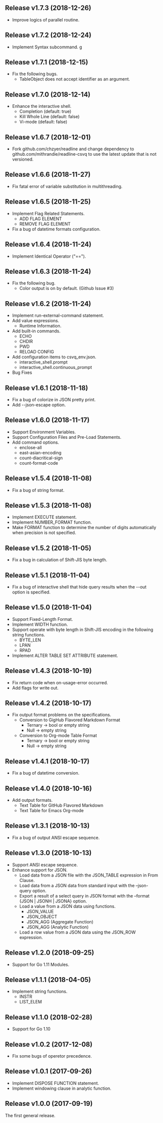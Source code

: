 ## Release v1.7.3 (2018-12-26)

- Improve logics of parallel routine.

## Release v1.7.2 (2018-12-24)

- Implement Syntax subcommand.
g
## Release v1.7.1 (2018-12-15)

- Fix the following bugs.
  - TableObject does not accept identifier as an argument.

## Release v1.7.0 (2018-12-14)

- Enhance the interactive shell.
  - Completion (default: true)
  - Kill Whole Line (default: false)
  - Vi-mode (default: false)

## Release v1.6.7 (2018-12-01)

- Fork github.com/chzyer/readline and change dependency to github.com/mithrandie/readline-csvq to use the latest update that is not versioned. 

## Release v1.6.6 (2018-11-27)

- Fix fatal error of variable substitution in multithreading.

## Release v1.6.5 (2018-11-25)

- Implement Flag Related Statements.
  - ADD FLAG ELEMENT
  - REMOVE FLAG ELEMENT
- Fix a bug of datetime formats configuration.

## Release v1.6.4 (2018-11-24)

- Implement Identical Operator ("==").

## Release v1.6.3 (2018-11-24)

- Fix the following bug.
  - Color output is on by default. (Github Issue #3)

## Release v1.6.2 (2018-11-24)

- Implement run-external-command statement.
- Add value expressions.
  - Runtime Information.
- Add built-in commands.
  - ECHO
  - CHDIR
  - PWD
  - RELOAD CONFIG
- Add configuration items to csvq_env.json.
  - interactive_shell.prompt
  - interactive_shell.continuous_prompt
- Bug Fixes

## Release v1.6.1 (2018-11-18)

- Fix a bug of colorize in JSON pretty print.
- Add --json-escape option.

## Release v1.6.0 (2018-11-17)

- Support Environment Variables.
- Support Configuration Files and Pre-Load Statements.
- Add command options.
  - enclose-all
  - east-asian-encoding
  - count-diacritical-sign
  - count-format-code

## Release v1.5.4 (2018-11-08)

- Fix a bug of string format.

## Release v1.5.3 (2018-11-08)

- Implement EXECUTE statement.
- Implement NUMBER_FORMAT function.
- Make FORMAT function to determine the number of digits automatically when precision is not specified.

## Release v1.5.2 (2018-11-05)

- Fix a bug in calculation of Shift-JIS byte length.

## Release v1.5.1 (2018-11-04)

- Fix a bug of interactive shell that hide query results when the --out option is specified.

## Release v1.5.0 (2018-11-04)

- Support Fixed-Length Format.
- Implement WIDTH function.
- Support operate with byte length in Shift-JIS encoding in the following string functions.
  - BYTE_LEN
  - LPAN
  - RPAD
- Implement ALTER TABLE SET ATTRIBUTE statement.


## Release v1.4.3 (2018-10-19)

- Fix return code when on-usage-error occurred.
- Add flags for write out.

## Release v1.4.2 (2018-10-17)

- Fix output format problems on the specifications.
  - Conversion to GigHub Flavored Markdown Format
    - Ternary -> bool or empty string
    - Null -> empty string
  - Conversion to Org-mode Table Format
    - Ternary -> bool or empty string
    - Null -> empty string

## Release v1.4.1 (2018-10-17)

- Fix a bug of datetime conversion.

## Release v1.4.0 (2018-10-16)

- Add output formats.
  - Text Table for GitHub Flavored Markdown
  - Text Table for Emacs Org-mode

## Release v1.3.1 (2018-10-13)

- Fix a bug of output ANSI escape sequence.

## Release v1.3.0 (2018-10-13)

- Support ANSI escape sequence.
- Enhance support for JSON.
  - Load data from a JSON file with the JSON_TABLE expression in From Clause.
  - Load data from a JSON data from standard input with the –json-query option.
  - Export a result of a select query in JSON format with the –format {JSON | JSONH | JSONA} option.
  - Load a value from a JSON data using functions.
    - JSON_VALUE
    - JSON_OBJECT
    - JSON_AGG (Aggregate Function)
    - JSON_AGG (Analytic Function)
  - Load a row value from a JSON data using the JSON_ROW expression.

## Release v1.2.0 (2018-09-25)

- Support for Go 1.11 Modules.

## Release v1.1.1 (2018-04-05)

- Implement string functions.
  - INSTR
  - LIST_ELEM

## Release v1.1.0 (2018-02-28)

- Support for Go 1.10

## Release v1.0.2 (2017-12-08)

- Fix some bugs of operetor precedence.

## Release v1.0.1 (2017-09-26)

- Implement DISPOSE FUNCTION statement.
- Implement windowing clause in analytic function.

## Release v1.0.0 (2017-09-19)

The first general release. 